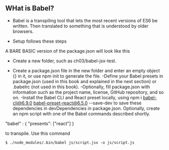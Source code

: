 ## WHat is Babel?
- Babel is a transpiling tool that lets the most recent versions of ES6 be written. Then translated to something
that is understood by older browsers.

- Setup follows these steps


A BARE BASIC version of the package.json will look like this

- Create a new folder, such as ch03/babel-jsx-test.

- Create a package.json file in the new folder and enter an empty object {} in it, or use npm init to generate the file.
-Define your Babel presets in package.json (used in this book and explained in the next section) or .babelrc (not used in this book).
-Optionally, fill package.json with information such as the project name, license, GitHub repository, and so on.
-Install the Babel CLI and React preset locally, using npm i babel-cli@6.9.0 babel-preset-react@6.5.0 --save-dev to save these dependencies in devDependencies in package.json.
Optionally, create an npm script with one of the Babel commands described shortly.

"babel" : {
    "presents": ["react"]
}

to transpile. Use this command

```
$ ./node_modules/.bin/babel js/script.jsx -o js/script.js
```